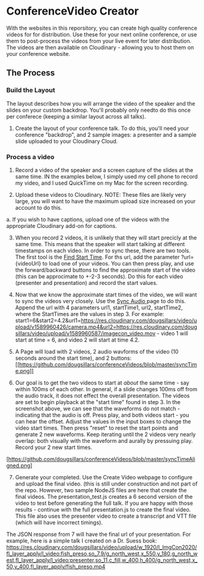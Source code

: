 # ConferenceVideo Creator


With the websites in this reporsitory, you can create high quality conference videos for for distribution.  Use these for your next online conference, or use them to post-process the videos from your live event for later distribution.  The videos are then available on Cloudinary - allowing you to host them on your conference website.

## The Process

### Build the Layout

The layout describes how you will arrange the video of the speaker and the slides on your custom backdrop.  You'll probably only needto do this once per conferece (keeping a similar layout across all talks).

1. Create the layout of your conference talk.  To do this, you'll need your conference "backdrop", and 2 sample images: a presenter and a sample slide uploaded to your Cloudinary Cloud.


### Process a video

1. Record a video of the speaker and a screen capture of the slides at the same time.  IN the examples below, I simply used my cell phone to record my video, and I used QuickTime on my Mac for the screen recording.

2. Upload these videos to Cloudinary.  NOTE: These files are likely very large, you will want to have the maximum upload size increased on your account to do this.

 a. If you wish to have captions, upload one of the videos with the appropriate Cloudinary add-on for captions.
 
3. When you record 2 videos, it is unlikely that they will start precicly at the same time.  This means that the speaker will start talking at different timestamps on each video.  In order to sync these, there are two tools.  The first tool is the [Find Start Time](startTime.html).  For ths url, add the parameter ?url={videoUrl} to load one of your videos.  You can then press play, and use the forward/backward buttons to find the approximate start of the video (this can be approcimate to +-2-3 seconds).  Do this for each video (presenter and presentation) and record the start values.
4. Now that we know the approximate start times of the video, we will want to sync the videos very closely. Use the [Sync Audio ](syncTime.html) page to do this. Append the url with 4 parameters url1, startTime1, url2, startTime2, where the StartTimes are the values in step 3.  For example: start1=6&start2=4.2&url1=https://res.cloudinary.com/dougsillars/video/upload/v1589960426/camera.mp4&url2=https://res.cloudinary.com/dougsillars/video/upload/v1589960587/imagecon_video.mov - video 1 will start at time = 6, and video 2 will start at time 4.2.
5. A Page will load with 2 videos, 2 audio wavforms of the video (10 seconds around the start time), and 2 buttons: [[https://github.com/dougsillars/conferenceVideos/blob/master/syncTime.png]]

6. Our goal is to get the two videos to start at *about* the same time - say within 100ms of each other. In general, if a slide changes 100ms off from the audio track, it does not effect the overall presentation.  The videos are set to begin playback at the "start time" found in step 3.  In the screenshot above, we can see that the waveforms do not match - indicating that the audio is off.  Press play, and both videos start - you can hear the offset.  Adjust the values in the input boxes to change the video start times.  Then press "reset" to reset the start points and generate 2 new waveforms.  Keep iterating until the 2 videos very nearly overlap: both visually with the waveform and aurally by pressuing play.  Record your 2 new start times.

[https://github.com/dougsillars/conferenceVideos/blob/master/syncTimeAligned.png]

7. Generate your completed. Use the Create Video webpage to configure and upload the final video. (this is still under construction and not part of the repo.  However, two sample NodeJS files are here that create the final videos.  The presentation_test.js creates a 6 second version of the video to test before generating the full talk.  If you are happy with those results - continue with the full presentation.js to create the final video.  This file also uses the presenter video to create a transcript and VTT file (which will have incorrect timings).

The JSON response from 7 will have the final url of your presentation. For example, here is a simple talk I created on a Dr. Suess book:
https://res.cloudinary.com/dougsillars/video/upload/w_1920/l_ImgCon2020/fl_layer_apply/l_video:fish_preso,so_7.9/g_north_west,x_550,y_180,g_north_west,fl_layer_apply/l_video:presenter,so_11,c_fill,w_400,h_400/g_north_west,x_50,y_400,fl_layer_apply/fish_preso.mp4




